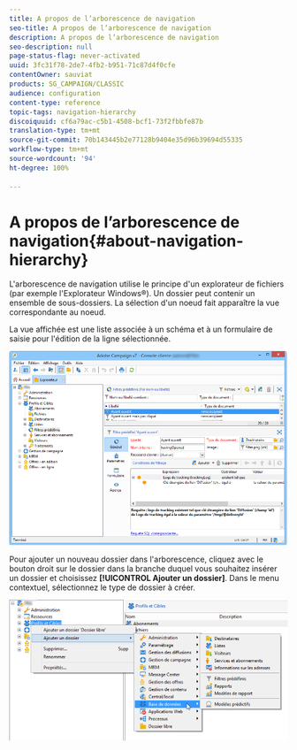 ```yaml
---
title: A propos de l’arborescence de navigation
seo-title: A propos de l’arborescence de navigation
description: A propos de l’arborescence de navigation
seo-description: null
page-status-flag: never-activated
uuid: 3fc31f78-2de7-4fb2-b951-71c87d4f0cfe
contentOwner: sauviat
products: SG_CAMPAIGN/CLASSIC
audience: configuration
content-type: reference
topic-tags: navigation-hierarchy
discoiquuid: cf6a79ac-c5b1-4508-bcf1-73f2fbbfe87b
translation-type: tm+mt
source-git-commit: 70b143445b2e77128b9404e35d96b39694d55335
workflow-type: tm+mt
source-wordcount: '94'
ht-degree: 100%

---
```



# A propos de l’arborescence de navigation{#about-navigation-hierarchy}

L&#39;arborescence de navigation utilise le principe d&#39;un explorateur de fichiers (par exemple l&#39;Explorateur Windows®). Un dossier peut contenir un ensemble de sous-dossiers. La sélection d&#39;un noeud fait apparaître la vue correspondante au noeud.

La vue affichée est une liste associée à un schéma et à un formulaire de saisie pour l&#39;édition de la ligne sélectionnée.

![](assets/d_ncs_integration_navigation.png)

Pour ajouter un nouveau dossier dans l&#39;arborescence, cliquez avec le bouton droit sur le dossier dans la branche duquel vous souhaitez insérer un dossier et choisissez **[!UICONTROL Ajouter un dossier]**. Dans le menu contextuel, sélectionnez le type de dossier à créer.

![](assets/d_ncs_integration_navigation_create.png)

